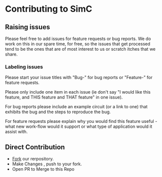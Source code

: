 # Contributing to SimC
## Raising issues
Please feel free to add issues for feature requests or bug reports. We do work on this in our spare time, for free, so the issues
that get processed tend to be the ones that are of most interest to us or scratch itches that we share.
### Labeling issues
Please start your issue titles with "Bug-" for bug reports or "Feature-" for feature requests.

Please only include one item in each issue (ie don't say "I would like this feature, and THIS feature and THAT feature" in one issue).

For bug reports please include an example circuit (or a link to one) that exhibits the bug and the steps to reproduce the bug.

For feature requests please explain why you would find this feature useful - what new work-flow would it support or what type of application would it assist with.

## Direct Contribution
- [Fork](https://github.com/aamitn/simc/fork) our rerpository.
- Make Changes , push to your fork.
- Open PR to Merge to this Repo
